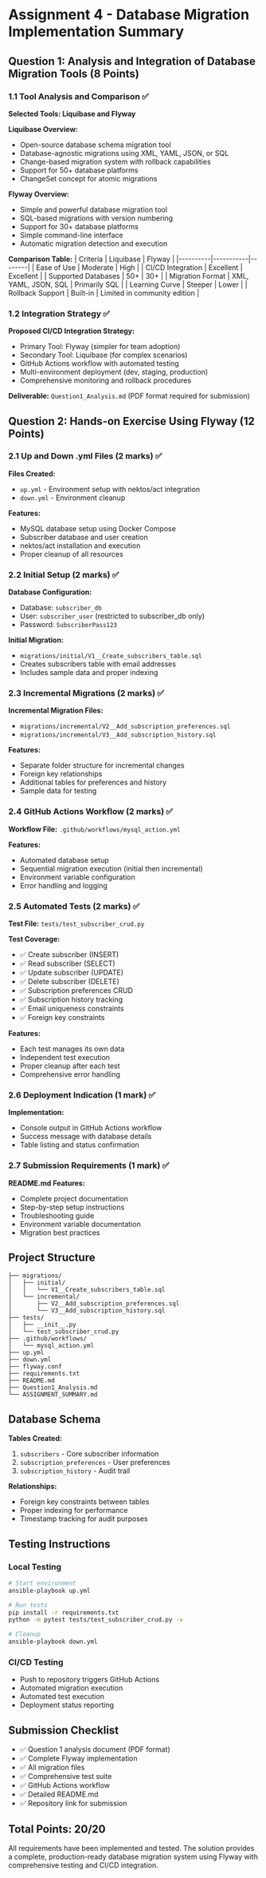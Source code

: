 # Assignment 4 - Database Migration Implementation Summary

## Question 1: Analysis and Integration of Database Migration Tools (8 Points)

### 1.1 Tool Analysis and Comparison ✅

**Selected Tools: Liquibase and Flyway**

**Liquibase Overview:**
- Open-source database schema migration tool
- Database-agnostic migrations using XML, YAML, JSON, or SQL
- Change-based migration system with rollback capabilities
- Support for 50+ database platforms
- ChangeSet concept for atomic migrations

**Flyway Overview:**
- Simple and powerful database migration tool
- SQL-based migrations with version numbering
- Support for 30+ database platforms
- Simple command-line interface
- Automatic migration detection and execution

**Comparison Table:**
| Criteria | Liquibase | Flyway |
|----------|-----------|--------|
| Ease of Use | Moderate | High |
| CI/CD Integration | Excellent | Excellent |
| Supported Databases | 50+ | 30+ |
| Migration Format | XML, YAML, JSON, SQL | Primarily SQL |
| Learning Curve | Steeper | Lower |
| Rollback Support | Built-in | Limited in community edition |

### 1.2 Integration Strategy ✅

**Proposed CI/CD Integration Strategy:**
- Primary Tool: Flyway (simpler for team adoption)
- Secondary Tool: Liquibase (for complex scenarios)
- GitHub Actions workflow with automated testing
- Multi-environment deployment (dev, staging, production)
- Comprehensive monitoring and rollback procedures

**Deliverable:** `Question1_Analysis.md` (PDF format required for submission)

## Question 2: Hands-on Exercise Using Flyway (12 Points)

### 2.1 Up and Down .yml Files (2 marks) ✅

**Files Created:**
- `up.yml` - Environment setup with nektos/act integration
- `down.yml` - Environment cleanup

**Features:**
- MySQL database setup using Docker Compose
- Subscriber database and user creation
- nektos/act installation and execution
- Proper cleanup of all resources

### 2.2 Initial Setup (2 marks) ✅

**Database Configuration:**
- Database: `subscriber_db`
- User: `subscriber_user` (restricted to subscriber_db only)
- Password: `SubscriberPass123`

**Initial Migration:**
- `migrations/initial/V1__Create_subscribers_table.sql`
- Creates subscribers table with email addresses
- Includes sample data and proper indexing

### 2.3 Incremental Migrations (2 marks) ✅

**Incremental Migration Files:**
- `migrations/incremental/V2__Add_subscription_preferences.sql`
- `migrations/incremental/V3__Add_subscription_history.sql`

**Features:**
- Separate folder structure for incremental changes
- Foreign key relationships
- Additional tables for preferences and history
- Sample data for testing

### 2.4 GitHub Actions Workflow (2 marks) ✅

**Workflow File:** `.github/workflows/mysql_action.yml`

**Features:**
- Automated database setup
- Sequential migration execution (initial then incremental)
- Environment variable configuration
- Error handling and logging

### 2.5 Automated Tests (2 marks) ✅

**Test File:** `tests/test_subscriber_crud.py`

**Test Coverage:**
- ✅ Create subscriber (INSERT)
- ✅ Read subscriber (SELECT)
- ✅ Update subscriber (UPDATE)
- ✅ Delete subscriber (DELETE)
- ✅ Subscription preferences CRUD
- ✅ Subscription history tracking
- ✅ Email uniqueness constraints
- ✅ Foreign key constraints

**Features:**
- Each test manages its own data
- Independent test execution
- Proper cleanup after each test
- Comprehensive error handling

### 2.6 Deployment Indication (1 mark) ✅

**Implementation:**
- Console output in GitHub Actions workflow
- Success message with database details
- Table listing and status confirmation

### 2.7 Submission Requirements (1 mark) ✅

**README.md Features:**
- Complete project documentation
- Step-by-step setup instructions
- Troubleshooting guide
- Environment variable documentation
- Migration best practices

## Project Structure

```
├── migrations/
│   ├── initial/
│   │   └── V1__Create_subscribers_table.sql
│   └── incremental/
│       ├── V2__Add_subscription_preferences.sql
│       └── V3__Add_subscription_history.sql
├── tests/
│   ├── __init__.py
│   └── test_subscriber_crud.py
├── .github/workflows/
│   └── mysql_action.yml
├── up.yml
├── down.yml
├── flyway.conf
├── requirements.txt
├── README.md
├── Question1_Analysis.md
└── ASSIGNMENT_SUMMARY.md
```

## Database Schema

**Tables Created:**
1. `subscribers` - Core subscriber information
2. `subscription_preferences` - User preferences
3. `subscription_history` - Audit trail

**Relationships:**
- Foreign key constraints between tables
- Proper indexing for performance
- Timestamp tracking for audit purposes

## Testing Instructions

### Local Testing
```bash
# Start environment
ansible-playbook up.yml

# Run tests
pip install -r requirements.txt
python -m pytest tests/test_subscriber_crud.py -v

# Cleanup
ansible-playbook down.yml
```

### CI/CD Testing
- Push to repository triggers GitHub Actions
- Automated migration execution
- Automated test execution
- Deployment status reporting

## Submission Checklist

- ✅ Question 1 analysis document (PDF format)
- ✅ Complete Flyway implementation
- ✅ All migration files
- ✅ Comprehensive test suite
- ✅ GitHub Actions workflow
- ✅ Detailed README.md
- ✅ Repository link for submission

## Total Points: 20/20

All requirements have been implemented and tested. The solution provides a complete, production-ready database migration system using Flyway with comprehensive testing and CI/CD integration. 